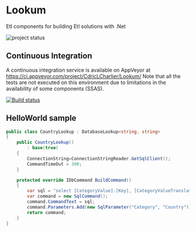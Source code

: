 # Lookum
Etl components for building Etl solutions with .Net

![project status](http://stillmaintained.com/Seddryck/Lookum.png)

## Continuous Integration ##
A continuous integration service is available on AppVeyor at https://ci.appveyor.com/project/CdricLCharlier/Lookum/ 
Note that all the tests are not executed on this environment due to limitations in the availability of some components (SSAS).

[![Build status](https://ci.appveyor.com/api/projects/status/ved2u21k9lwixcv3)](https://ci.appveyor.com/project/CdricLCharlier/Lookum)

## HelloWorld sample ##

````csharp
public class CountryLookup : DatabaseLookup<string, string>
{
    public CountryLookup()
		: base(true)
    {
		ConnectionString=ConnectionStringReader.GetSqlClient();
		CommandTimeOut = 300;
    }

    protected override IDbCommand BuildCommand()
    {
		var sql = "select [CategoryValue].[Key], [CategoryValueTranslation].[Value] from [CategoryType] inner join [CategoryValue] on [CategoryValue].[CategoryTypeId] = [CategoryType].[Id] inner join [CategoryValueTranslation] on [CategoryValueTranslation].[CategoryValueId] = [CategoryValue].[Id] inner join [IsoLanguage] on [IsoLanguage].[Id] = [CategoryValueTranslation].[IsoLanguageId] where [IsoLanguage].[IsDefault]=1 and [CategoryType].[Value]=@Category";
		var command = new SqlCommand();
		command.CommandText = sql;
		command.Parameters.Add(new SqlParameter("Category", "Country"));
		return command;
    }
}
````

